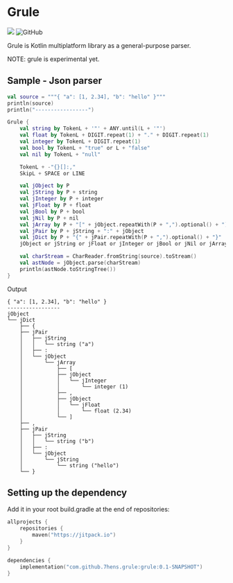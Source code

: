 # Grule

[![](https://jitpack.io/v/7hens/grule.svg)](https://jitpack.io/#7hens/grule)
![GitHub](https://img.shields.io/github/license/7hens/grule)

Grule is Kotlin multiplatform library as a general-purpose parser.

NOTE: grule is experimental yet.

## Sample - Json parser

```kotlin
val source = """{ "a": [1, 2.34], "b": "hello" }"""
println(source)
println("-----------------")

Grule {
    val string by TokenL + '"' + ANY.until(L + '"')
    val float by TokenL + DIGIT.repeat(1) + "." + DIGIT.repeat(1)
    val integer by TokenL + DIGIT.repeat(1)
    val bool by TokenL + "true" or L + "false"
    val nil by TokenL + "null"

    TokenL + -"{}[]:,"
    SkipL + SPACE or LINE

    val jObject by P
    val jString by P + string
    val jInteger by P + integer
    val jFloat by P + float
    val jBool by P + bool
    val jNil by P + nil
    val jArray by P + "[" + jObject.repeatWith(P + ",").optional() + "]"
    val jPair by P + jString + ":" + jObject
    val jDict by P + "{" + jPair.repeatWith(P + ",").optional() + "}"
    jObject or jString or jFloat or jInteger or jBool or jNil or jArray or jDict

    val charStream = CharReader.fromString(source).toStream()
    val astNode = jObject.parse(charStream)
    println(astNode.toStringTree())
}
```

Output

```plain
{ "a": [1, 2.34], "b": "hello" }
-----------------
jObject
└── jDict
    ├── {
    ├── jPair
    │   ├── jString
    │   │   └── string ("a")
    │   ├── :
    │   └── jObject
    │       └── jArray
    │           ├── [
    │           ├── jObject
    │           │   └── jInteger
    │           │       └── integer (1)
    │           ├── ,
    │           ├── jObject
    │           │   └── jFloat
    │           │       └── float (2.34)
    │           └── ]
    ├── ,
    ├── jPair
    │   ├── jString
    │   │   └── string ("b")
    │   ├── :
    │   └── jObject
    │       └── jString
    │           └── string ("hello")
    └── }
```

## Setting up the dependency

Add it in your root build.gradle at the end of repositories:

```kotlin
allprojects {
    repositories {
        maven("https://jitpack.io")
    }
}
```

```kotlin
dependencies {
    implementation("com.github.7hens.grule:grule:0.1-SNAPSHOT")
}
```
